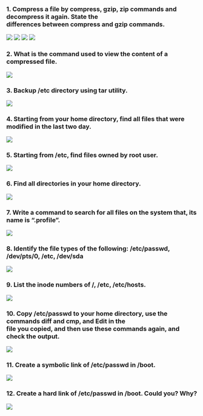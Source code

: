 ### 1. Compress a file by compress, gzip, zip commands and decompress it again. State the<br/>differences between compress and gzip commands.

<img src="./pics/01-01.png"/>
<img src="./pics/01-02.png"/>
<img src="./pics/01-03.png"/>
<img src="./pics/01-04.png"/>

### 2. What is the command used to view the content of a compressed file.

<img src="./pics/02.png"/>

### 3. Backup /etc directory using tar utility.

<img src="./pics/03.png"/>

### 4. Starting from your home directory, find all files that were modified in the last two day.

<img src="./pics/04.png"/>

### 5. Starting from /etc, find files owned by root user.

<img src="./pics/05.png"/>

### 6. Find all directories in your home directory.

<img src="./pics/06.png"/>

### 7. Write a command to search for all files on the system that, its name is “.profile”.

<img src="./pics/07.png"/>

### 8. Identify the file types of the following: /etc/passwd, /dev/pts/0, /etc, /dev/sda

<img src="./pics/08.png"/>

### 9. List the inode numbers of /, /etc, /etc/hosts.

<img src="./pics/09.png"/>

### 10. Copy /etc/passwd to your home directory, use the commands diff and cmp, and Edit in the<br/>file you copied, and then use these commands again, and check the output.

<img src="./pics/10.png"/>

### 11. Create a symbolic link of /etc/passwd in /boot.

<img src="./pics/11.png"/>

### 12. Create a hard link of /etc/passwd in /boot. Could you? Why?

<img src="./pics/12.png"/>
